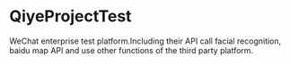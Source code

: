 # QiyeProjectTest
WeChat enterprise test platform.Including their API call facial recognition, baidu map API and use other functions of the third party platform.
